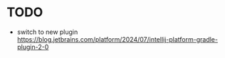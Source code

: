 # TODO

* switch to new plugin https://blog.jetbrains.com/platform/2024/07/intellij-platform-gradle-plugin-2-0
